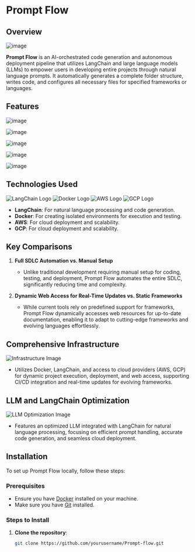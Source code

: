# Prompt Flow

## Overview
![image](https://github.com/user-attachments/assets/f4e48cde-9781-4686-a484-f5902ded0c30)

**Prompt Flow** is an AI-orchestrated code generation and autonomous deployment pipeline that utilizes LangChain and large language models (LLMs) to empower users in developing entire projects through natural language prompts. It automatically generates a complete folder structure, writes code, and configures all necessary files for specified frameworks or languages.


## Features

![image](https://github.com/user-attachments/assets/111594d9-c984-4b6e-98d1-db130fc7b6bd)


![image](https://github.com/user-attachments/assets/c172a6a1-4f16-4ff8-8200-03ed821bf10b)

![image](https://github.com/user-attachments/assets/cd39df3c-b249-423d-a037-455020abc5e3)

![image](https://github.com/user-attachments/assets/1d6a2237-f386-488a-b870-53c9da2320a3)

![image](https://github.com/user-attachments/assets/191408d6-7d9f-43c5-97f5-7d25141c73b2)


## Technologies Used
![LangChain Logo](path/to/langchain-logo.png)
![Docker Logo](path/to/docker-logo.png)
![AWS Logo](path/to/aws-logo.png)
![GCP Logo](path/to/gcp-logo.png)

- **LangChain**: For natural language processing and code generation.
- **Docker**: For creating isolated environments for execution and testing.
- **AWS**: For cloud deployment and scalability.
- **GCP**: For cloud deployment and scalability.


## Key Comparisons
1. **Full SDLC Automation vs. Manual Setup**
   - Unlike traditional development requiring manual setup for coding, testing, and deployment, Prompt Flow automates the entire SDLC, significantly reducing time and complexity.

2. **Dynamic Web Access for Real-Time Updates vs. Static Frameworks**
   - While current tools rely on predefined support for frameworks, Prompt Flow dynamically accesses web resources for up-to-date documentation, enabling it to adapt to cutting-edge frameworks and evolving languages effortlessly.

## Comprehensive Infrastructure
![Infrastructure Image](path/to/infrastructure-image.png)
- Utilizes Docker, LangChain, and access to cloud providers (AWS, GCP) for dynamic project execution, deployment, and web access, supporting CI/CD integration and real-time updates for evolving frameworks.

## LLM and LangChain Optimization
![LLM Optimization Image](path/to/llm-optimization-image.png)
- Features an optimized LLM integrated with LangChain for natural language processing, focusing on efficient prompt handling, accurate code generation, and seamless cloud deployment.

## Installation

To set up Prompt Flow locally, follow these steps:

### Prerequisites
- Ensure you have [Docker](https://docs.docker.com/get-docker/) installed on your machine.
- Make sure you have [Git](https://git-scm.com/downloads) installed.

### Steps to Install
1. **Clone the repository**:
   ```bash
   git clone https://github.com/yourusername/Prompt-flow.git
